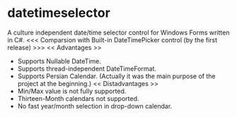 # datetimeselector
A culture independent date/time selector control for Windows Forms written in C#.
<<< Comparsion with Built-in DateTimePicker control (by the first release) >>>
<< Advantages >> 
* Supports Nullable DateTime.
* Supports thread-independent DateTimeFormat.
* Supports Persian Calendar. (Actually it was the main purpose of the project at the beginning.)
<< Distadvantages >>
* Min/Max value is not fully supported.
* Thirteen-Month calendars not supported.
* No fast year/month selection in drop-down calendar.

